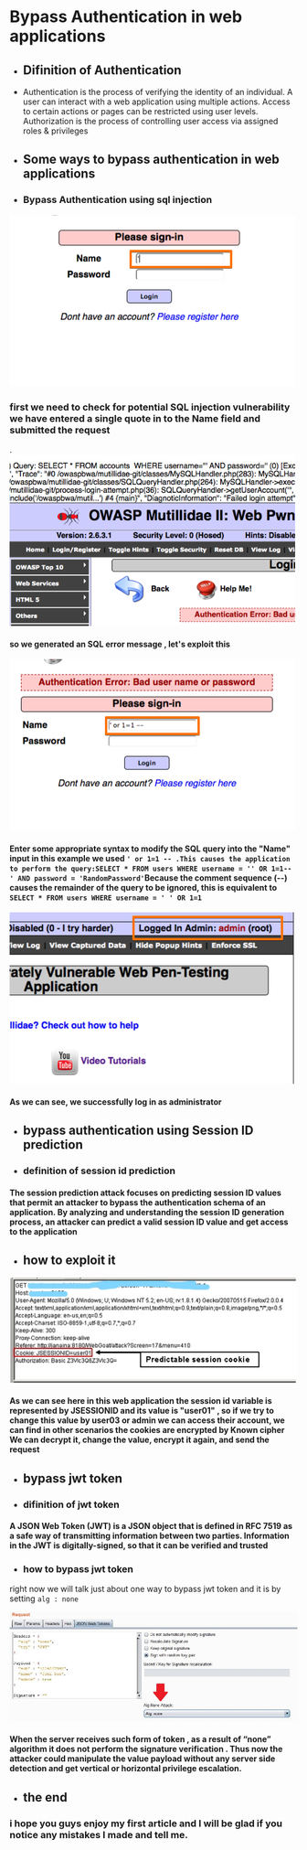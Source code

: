 # Bypass Authentication in web applications

- ## Difinition of Authentication 

- Authentication is the process of verifying the identity of an individual. A user can interact with a web application using multiple actions. Access to certain actions or pages can be restricted using user levels. Authorization is the process of controlling user access via assigned roles & privileges

- ## Some ways to bypass authentication in web applications
- ### Bypass Authentication using sql injection 
 ![image info](https://raw.githubusercontent.com/ADNXB/test/main/owasp_injection_10.png)
### first we need to check for potential SQL injection vulnerability we have entered a single quote in to the Name field and submitted the request 
.
 ![image info](https://raw.githubusercontent.com/ADNXB/test/main/owasp_injection_11.png)

#### so we generated an SQL error message , let's exploit this 
![image info](https://raw.githubusercontent.com/ADNXB/test/main/owasp_injection_12.png)
#### Enter some appropriate syntax to modify the SQL query into the "Name" input in this example we used ```' or 1=1 -- .This causes the application to perform the query:SELECT * FROM users WHERE username = '' OR 1=1-- ' AND password = 'RandomPassword'```Because the comment sequence (--) causes the remainder of the query to be ignored, this is equivalent to ```SELECT * FROM users WHERE username = ' ' OR 1=1```

![image](https://raw.githubusercontent.com/ADNXB/test/main/owasp_injection_13%20(1).png)
#### As we can see, we successfully log in as administrator

- ##  bypass authentication using Session ID prediction
- ### definition of session id prediction
#### The session prediction attack focuses on predicting session ID values that permit an attacker to bypass the authentication schema of an application. By analyzing and understanding the session ID generation process, an attacker can predict a valid session ID value and get access to the application

- ## how to exploit it 
![image](https://raw.githubusercontent.com/ADNXB/test/main/cookies.jpg)

#### As we can see here in this web application the session id variable is represented by JSESSIONID and its value is "user01" , so if we try to change this value by user03 or admin we can access their account, we can find in other scenarios the cookies are encrypted by Known cipher We can decrypt it, change the value, encrypt it again, and send the request 

- ## bypass jwt token
- ### difinition of jwt token
 #### A JSON Web Token (JWT) is a JSON object that is defined in RFC 7519 as a safe way of transmitting information between two parties. Information in the JWT is digitally-signed, so that it can be verified and trusted 

- ### how to bypass jwt token 
right now we will talk just about one way to bypass jwt token and it is by setting ```alg : none``` 

![image](https://raw.githubusercontent.com/ADNXB/test/main/alg-none.jpg)

#### When the server receives such form of token , as a result of “none” algorithm it does not perform the signature verification . Thus now the attacker could manipulate the value payload without any server side detection and get vertical or horizontal privilege escalation.

- ## the end
### i hope you guys enjoy my first article and I will be glad if you notice any mistakes I made and tell me.




